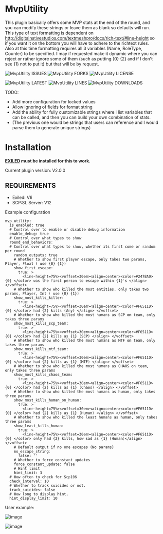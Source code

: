 # MvpUtility

This plugin basically offers some MVP stats at the end of the round, and you can modify these strings or leave them as blank so defaults will run. This type of text formatting is dependent on http://digitalnativestudios.com/textmeshpro/docs/rich-text/#line-height so if you want it on the bottom you will have to adhere to the richtext rules. Also at this time formatting requires all 3 variables (Name, RoleType, Counter) to be specified. I may if requested make it dynamic where you can reject or rather ignore some of them (such as putting {0} {2} and if I don't see {1} not to put it) but that will be by request. 

![MvpUtility ISSUES](https://img.shields.io/github/issues/Undid-Iridium/MvpUtility)
![MvpUtility FORKS](https://img.shields.io/github/forks/Undid-Iridium/MvpUtility)
![MvpUtility LICENSE](https://img.shields.io/github/license/Undid-Iridium/MvpUtility)


![MvpUtility LATEST](https://img.shields.io/github/v/release/Undid-Iridium/MvpUtility?include_prereleases&style=flat-square)
![MvpUtility LINES](https://img.shields.io/tokei/lines/github/Undid-Iridium/MvpUtility)
![MvpUtility DOWNLOADS](https://img.shields.io/github/downloads/Undid-Iridium/MvpUtility/total?style=flat-square)

TODO:
* Add more configuration for locked values
* Allow ignoring of fields for format string
* Add the ability for fully customizable strings where I list variables that can be called, and then you can build your own combination of stats. 
* (The previous one would be strings that users can reference and I would parse them to generate unique strings)

# Installation

**[EXILED](https://github.com/Exiled-Team/EXILED) must be installed for this to work.**

Current plugin version: V2.0.0

## REQUIREMENTS
* Exiled: V6
* SCP:SL Server: V12


Example configuration
```
mvp_utility:
  is_enabled: true
  # Control over to enable or disable debug information
  enable_debug: true
  # Control over what types to show
  round_end_behaviors:
  # Control over what types to show, whether its first come or random per round
    random_outputs: true
    # Whether to show first player escape, only takes two params, Player, Float ( use {0} {1})
    show_first_escape:
      true: >
        <line-height=75%><voffset=30em><align=center><color=#247BA0> {0} </color> was the first person to escape within {1}'s </align> </voffset>
    # Whether to show who killed the most entities, only takes two params, Player, Int ( use {0} {1})
    show_most_kills_killer:
      true: >
        <line-height=75%><voffset=30em><align=center><color=#F6511D> {0} </color> had {2} kills (Any) </align> </voffset> 
    # Whether to show who killed the most humans as SCP on team, only takes three params
    show_most_kills_scp_team:
      true: >
        <line-height=75%><voffset=30em><align=center><color=#F6511D> {0} </color> had {2} kills as {1} (SCP) </align> </voffset> 
    # Whether to show who killed the most humans as MTF on team, only takes three params
    show_most_kills_mtf_team:
      true: >
        <line-height=75%><voffset=30em><align=center><color=#F6511D> {0} </color> had {2} kills as {1} (MTF) </align> </voffset> 
    # Whether to show who killed the most humans as CHAOS on team, only takes three params
    show_most_kills_chaos_team:
      true: >
        <line-height=75%><voffset=30em><align=center><color=#F6511D> {0} </color> had {2} kills as {1} (Chaos) </align> </voffset> 
    # Whether to show who killed the most humans as human, only takes three params
    show_most_kills_human_on_human:
      true: >
        <line-height=75%><voffset=30em><align=center><color=#F6511D> {0} </color> had {2} kills as {1} (Human) </align> </voffset> 
    # Whether to show who killed the least humans as human, only takes three params
    show_least_kills_human:
      true: >
        <line-height=75%><voffset=30em><align=center><color=#F6511D> {0} </color> only had {2} kills, how sad as {1} (Human)</align> </voffset> 
    # Default output if no one escapes (No params)
    no_escape_string:
      false: ''
    # Whether to force constant updates
    force_constant_update: false
    # Hint limit
    hint_limit: 3
  # How often to check for Scp106
  check_interval: 10
  # Whether to track suicides or not.
  track_suicides: false
  # How long to display hint.
  hint_display_limit: 10
 ```

User example: 

![image](https://user-images.githubusercontent.com/24619207/165345465-150fd649-78c2-412b-a4b0-14f3af220d77.png)

![image](https://user-images.githubusercontent.com/24619207/164874580-e924e4fb-a1f5-42f9-abf1-ee61af3f7bdc.png)

